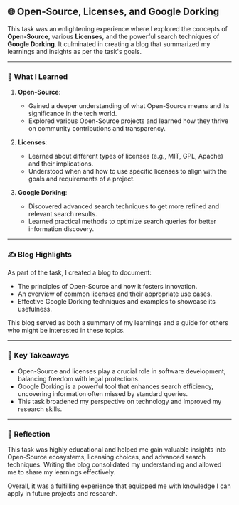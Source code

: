 ## 🌐 Open-Source, Licenses, and Google Dorking  

This task was an enlightening experience where I explored the concepts of **Open-Source**, various **Licenses**, and the powerful search techniques of **Google Dorking**. It culminated in creating a blog that summarized my learnings and insights as per the task's goals.  

---

### 📖 What I Learned  

1. **Open-Source**:  
   - Gained a deeper understanding of what Open-Source means and its significance in the tech world.  
   - Explored various Open-Source projects and learned how they thrive on community contributions and transparency.  

2. **Licenses**:  
   - Learned about different types of licenses (e.g., MIT, GPL, Apache) and their implications.  
   - Understood when and how to use specific licenses to align with the goals and requirements of a project.  

3. **Google Dorking**:  
   - Discovered advanced search techniques to get more refined and relevant search results.  
   - Learned practical methods to optimize search queries for better information discovery.  

---

### ✍️ Blog Highlights  

As part of the task, I created a blog to document:  
- The principles of Open-Source and how it fosters innovation.  
- An overview of common licenses and their appropriate use cases.  
- Effective Google Dorking techniques and examples to showcase its usefulness.  

This blog served as both a summary of my learnings and a guide for others who might be interested in these topics.  

---

### 🌟 Key Takeaways  

- Open-Source and licenses play a crucial role in software development, balancing freedom with legal protections.  
- Google Dorking is a powerful tool that enhances search efficiency, uncovering information often missed by standard queries.  
- This task broadened my perspective on technology and improved my research skills.  

---

### 🎉 Reflection  

This task was highly educational and helped me gain valuable insights into Open-Source ecosystems, licensing choices, and advanced search techniques. Writing the blog consolidated my understanding and allowed me to share my learnings effectively.  

Overall, it was a fulfilling experience that equipped me with knowledge I can apply in future projects and research.  
